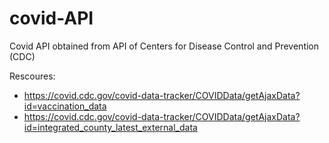 # covid-API
Covid API obtained from API of Centers for Disease Control and Prevention (CDC) 

Rescoures:
* https://covid.cdc.gov/covid-data-tracker/COVIDData/getAjaxData?id=vaccination_data
* https://covid.cdc.gov/covid-data-tracker/COVIDData/getAjaxData?id=integrated_county_latest_external_data
